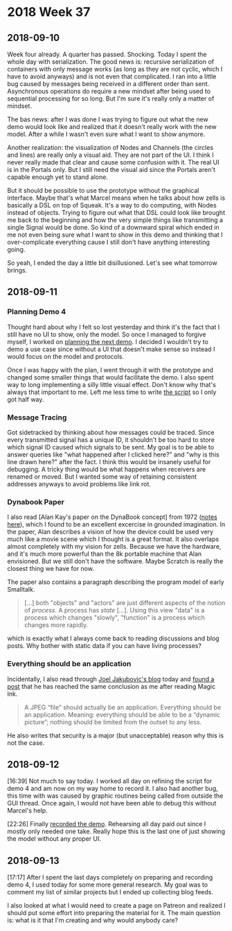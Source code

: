 # 2018 Week 37

## 2018-09-10

Week four already. A quarter has passed. Shocking. Today I spent the whole day with serialization. The good news is: recursive serialization of containers with only message works (as long as they are not cyclic, which I have to avoid anyways) and is not even that complicated. I ran into a little bug caused by messages being received in a different order than sent. Asynchronous operations do require a new mindset after being used to sequential processing for so long. But I'm sure it's really only a matter of mindset.

The bas news: after I was done I was trying to figure out what the new demo would look like and realized that it doesn't really work with the new model. After a while I wasn't even sure what I want to show anymore.

Another realization: the visualization of Nodes and Channels (the circles and lines) are really only a visual aid. They are not part of the UI. I think I never really made that clear and cause some confusion with it. The real UI is in the Portals only. But I still need the visual aid since the Portals aren't capable enough yet to stand alone.

But it should be possible to use the prototype without the graphical interface. Maybe that's what Marcel means when he talks about how zells is basically a DSL on top of Squeak. It's a way to do computing, with Nodes instead of objects. Trying to figure out what that DSL could look like brought me back to the beginning and how the very simple things like transmitting a single Signal would be done. So kind of a downward spiral which ended in me not even being sure what I want to show in this demo and thinking that I over-complicate everything cause I still don't have anything interesting going.

So yeah, I ended the day a little bit disillusioned. Let's see what tomorrow brings.


## 2018-09-11

### Planning Demo 4

Thought hard about why I felt so lost yesterday and think it's the fact that I still have no UI to show, only the model. So once I managed to forgive myself, I worked on [planning the next demo][notes misc 5]. I decided I wouldn't try to demo a use case since without a UI that doesn't make sense so instead I would focus on the model and protocols.

Once I was happy with the plan, I went through it with the prototype and changed some smaller things that would facilitate the demo. I also spent way to long implementing a silly little visual effect. Don't know why that's always that important to me. Left me less time to write [the script][script demo 4] so I only got half way.

[notes misc 5]: https://github.com/zells/project/blob/master/notes/0%20misc_page005.svg 
[script demo 4]: https://github.com/zells/eight/blob/master/use_cases/send_message/v3_script.txt

### Message Tracing

Got sidetracked by thinking about how messages could be traced. Since every transmitted signal has a unique ID, it shouldn't be too hard to store which signal ID caused which signals to be sent. My goal is to be able to answer queries like "what happened after I clicked here?" and "why is this line drawn here?" after the fact. I think this would be insanely useful for debugging. A tricky thing would be what happens when receivers are renamed or moved. But I wanted some way of retaining consistent addresses anyways to avoid problems like link rot.

### Dynabook Paper

I also read [Alan Kay's paper on the DynaBook concept] from 1972 ([notes here][notes dynabook paper]), which I found to be an excellent excercise in grounded imagination. In the paper, Alan describes a vision of how the device could be used very much like a movie scene which I thought is a great format. It also overlaps almost completely with my vision for zells. Because we have the hardware, and it's much more powerful than the 8k portable machine that Alan envisioned. But we still don't have the software. Maybe Scratch is really the closest thing we have for now.

The paper also contains a paragraph describing the program model of early Smalltalk.

> [...] both "objects" and "actors" are just different aspects of the notion of *process*. A process has *state* [...]. Using this view "data" is a process which changes "slowly", "function" is a process which changes more rapidly.

which is exactly what I always come back to reading discussions and blog posts. Why bother with static data if you can have living processes?

### Everything should be an application

Incidentally, I also read through [Joel Jakubovic's blog][joel blog] today and [found a post][joel polling head state] that he has reached the same conclusion as me after reading Magic Ink.

> A JPEG “file” should actually be an application. Everything should be an application. Meaning: everything should be able to be a “dynamic picture”; nothing should be limited from the outset to any less.

He also writes that security is a major (but unacceptable) reason why this is not the case.

[notes dynabook paper]: https://rawgit.com/zells/project/master/notes/20180911%20Kay%20Dynabook.html
[dynabook paper]: https://www.mprove.de/diplom/gui/Kay72a.pdf
[joel blog]: https://programmingmadecomplicated.wordpress.com/
[joel polling head state]: https://programmingmadecomplicated.wordpress.com/2018/08/23/polling-the-state-of-my-head-on-this-date/


## 2018-09-12

[16:39] Not much to say today. I worked all day on refining the script for demo 4 and am now on my way home to record it. I also had another bug, this time with was caused by graphic routines being called from outside the GUI thread. Once again, I  would not have been able to debug this without Marcel's help.

[22:26] Finally [recorded the demo][video demo 4]. Rehearsing all day paid out since I mostly only needed one take. Really hope this is the last one of just showing the model without any proper UI.

[video demo 4]: https://www.youtube.com/watch?v=vcFe9E5_P44&index=4&list=PLwia5ezffHz7GLSDx27yxHn4ueIct4j9u

## 2018-09-13

[17:17] After I spent the last days completely on preparing and recording demo 4, I used today for some more general research. My goal was to comment my list of similar projects but I ended up collecting blog feeds.

I also looked at what I would need to create a page on Patreon and realized I should put some effort into preparing the material for it. The main question is: what is it that I'm creating and why would anybody care?
